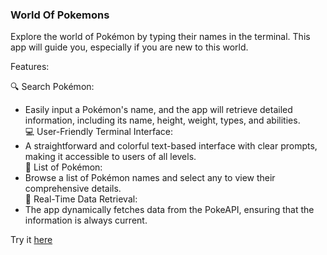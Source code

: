 ### World Of Pokemons   

Explore the world of Pokémon by typing their names in the terminal. 
This app will guide you, especially if you are new to this world. 

Features:    

🔍 Search Pokémon: 
 * Easily input a Pokémon's name, and the app will retrieve detailed information, including its name, height, weight, types, and abilities.  
💻 User-Friendly Terminal Interface:    
 * A straightforward and colorful text-based interface with clear prompts, making it accessible to users of all levels.  
📜 List of Pokémon:   
 * Browse a list of Pokémon names and select any to view their comprehensive details.   
🔄 Real-Time Data Retrieval:   
 * The app dynamically fetches data from the PokeAPI, ensuring that the information is always current.    
  
Try it [here](https://replit.com/@AnaPopovic1/pokemonprojectpy#main.py)
